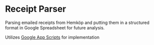 # Receipt Parser

Parsing emailed receipts from Hemköp and putting them in a structured format in Google Spreadsheet for
future analysis. 

Utilizes [Google App Scripts](https://developers.google.com/apps-script) for implementation
